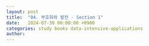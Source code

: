 ```yaml
---
layout: post
title:  "04. 부호화와 발전 - Section 1"
date:   2024-07-30 00:00:00 +0900
categories: study books data-intensive-applications
author: 
---
```

